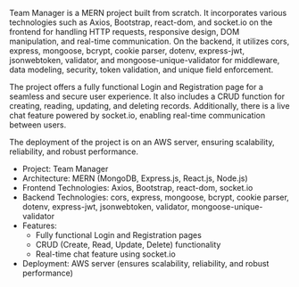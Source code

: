 Team Manager is a MERN project built from scratch. It incorporates various technologies such as Axios, Bootstrap, react-dom, and socket.io on the frontend for handling HTTP requests, responsive design, DOM manipulation, and real-time communication. On the backend, it utilizes cors, express, mongoose, bcrypt, cookie parser, dotenv, express-jwt, jsonwebtoken, validator, and mongoose-unique-validator for middleware, data modeling, security, token validation, and unique field enforcement.

The project offers a fully functional Login and Registration page for a seamless and secure user experience. It also includes a CRUD function for creating, reading, updating, and deleting records. Additionally, there is a live chat feature powered by socket.io, enabling real-time communication between users.

The deployment of the project is on an AWS server, ensuring scalability, reliability, and robust performance.


- Project: Team Manager
- Architecture: MERN (MongoDB, Express.js, React.js, Node.js)
- Frontend Technologies: Axios, Bootstrap, react-dom, socket.io
- Backend Technologies: cors, express, mongoose, bcrypt, cookie parser, dotenv, express-jwt, jsonwebtoken, validator, mongoose-unique-validator
- Features:
  - Fully functional Login and Registration pages
  - CRUD (Create, Read, Update, Delete) functionality
  - Real-time chat feature using socket.io
- Deployment: AWS server (ensures scalability, reliability, and robust performance)